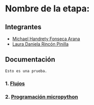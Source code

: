 # Nombre de la etapa:

## Integrantes

- [Michael Handrety Fonseca Arana](https://github.com/MichaelJF50)
- [Laura Daniela Rincón Pinilla](https://github.com/Laura03rincon)

## Documentación

    Esto es una prueba.


### 1. [Flujos](/G01/flujos/flows.json)

### 2. [Programación micropython](/G01/micropython/test.pydd)


